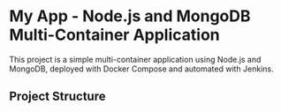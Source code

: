 # My App - Node.js and MongoDB Multi-Container Application

This project is a simple multi-container application using Node.js and MongoDB, deployed with Docker Compose and automated with Jenkins.

## Project Structure

